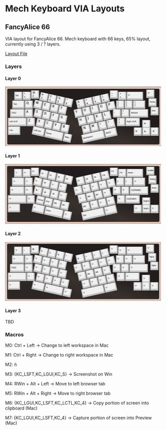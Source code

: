 # Mech Keyboard VIA Layouts

## FancyAlice 66

VIA layout for FancyAlice 66. Mech keyboard with 66 keys, 65% layout, currently using 3 / ? layers.

[Layout File](fancyalice66.layout.json)

### Layers
#### Layer 0

![fancyalice layer 0 screenshot](images/fancyalice-layer0.png)

#### Layer 1

![fancyalice layer 1 screenshot](images/fancyalice-layer1.png)

#### Layer 2

![fancyalice layer 2 screenshot](images/fancyalice-layer2.png)

#### Layer 3

TBD

### Macros

M0: Ctrl + Left -> Change to left workspace in Mac

M1: Ctrl + Right -> Change to right workspace in Mac

M2: ñ

M3: {KC_LSFT,KC_LGUI,KC_S} -> Screenshot on Win

M4: RWin + Alt + Left -> Move to left browser tab

M5: RWin + Alt + Right -> Move to right browser tab

M6: {KC_LGUI,KC_LSFT,KC_LCTL,KC_4} -> Copy portion of screen into clipboard (Mac)

M7: {KC_LGUI,KC_LSFT,KC_4} -> Capture portion of screen into Preview (Mac)
